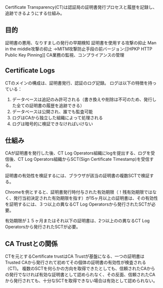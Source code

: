 Certificate Transparency(CT)は認証局の証明書発行プロセスと履歴を記録し、追跡できるようにする仕組み。

## 目的
証明書の悪用、なりすましの発行の早期検知
証明書を使用する攻撃の抑止
Man in the middle攻撃の抑止
→MITM攻撃防止手段の前バージョン:[[HPKP HTTP Public Key Pinning]]
CA業務の監視、コンプライアンスの管理

## Certificate Logs
CTのメインの構成は、証明書発行、認証のログ記録。
ログは以下の特徴を持っている：
1. データベースは追記のみ許可される（書き換えや削除は不可のため、発行した全ての証明書の履歴を追跡できる）
2. データベースは公開され、誰でも監査可能
3. ログはCAから独立した組織によって処理される
4. ログは暗号的に検証できなければいけない

## 仕組み
CAが証明書を発行した後、CT Log Operators組織にlogを提出する、ログを受信後、CT Log Operators組織からSCT(Sign Certificate Timestamp)を受信する。

証明書の有効性を検証するには、ブラウザが該当の証明書の複数SCTで検証する。

Chromeを例とすると、証明書発行時付与された有効期限（！残有効期限ではなく、発行当初決定された有効期限を指す）が15ヶ月以上の証明書は、その有効性を証明するには、３つ以上の異なるCT Log Operatorsから発行されたSCTが必要。

有効期限が１５ヶ月またはそれ以下の証明書は、2つ以上のの異なるCT Log Operatorsから発行されたSCTが必要。

## CA Trustとの関係
CTを元とするCertificate trustはCA Trustが基盤になる、一つの証明書はTrusted CAから発行されて初めてその個体の証明書の有効性が検査される（CT)。
複数のSCTを何らかの方向を取得できたとしても、信頼されたCAからの発行でなければ有効な証明書として認められなく、その反面、信頼されたCAから発行されても、十分なSCTを取得できない場合は有効として認められない。
